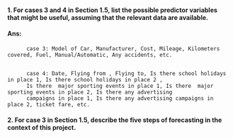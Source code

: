 #### 1. For cases 3 and 4 in Section 1.5, list the possible predictor variables that might be useful, assuming that the relevant data are available.

#### Ans: 
          case 3: Model of Car, Manufacturer, Cost, Mileage, Kilometers covered, Fuel, Manual/Automatic, Any accidents, etc.
          
        
          case 4: Date, Flying from , Flying to, Is there school holidays in place 1, Is there school holidays in place 2 , 
          Is there  major sporting events in place 1, Is there  major sporting events in place 2, Is there any advertising 
          campaigns in place 1, Is there any advertising campaigns in place 2, ticket fare, etc.

#### 2. For case 3 in Section 1.5, describe the five steps of forecasting in the context of this project.
